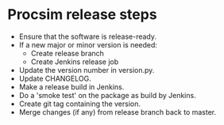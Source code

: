# Procsim release steps

- Ensure that the software is release-ready.
- If a new major or minor version is needed:
  - Create release branch
  - Create Jenkins release job
- Update the version number in version.py.
- Update CHANGELOG.
- Make a release build in Jenkins.
- Do a 'smoke test' on the package as build by Jenkins.
- Create git tag containing the version.
- Merge changes (if any) from release branch back to master.
